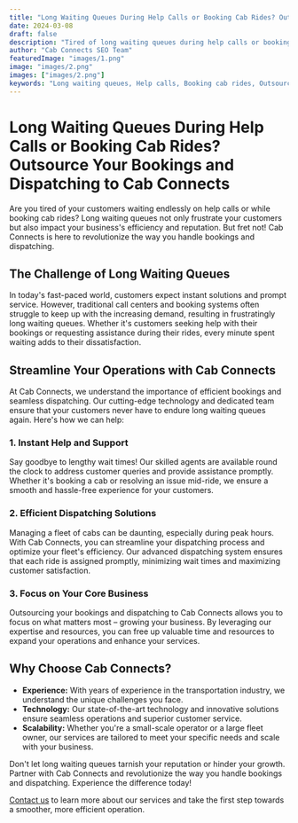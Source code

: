 ```yaml
---
title: "Long Waiting Queues During Help Calls or Booking Cab Rides? Outsource Your Bookings and Dispatching to Cab Connects"
date: 2024-03-08
draft: false
description: "Tired of long waiting queues during help calls or booking cab rides? Discover how outsourcing your bookings and dispatching to Cab Connects can streamline your operations and enhance customer satisfaction."
author: "Cab Connects SEO Team"
featuredImage: "images/1.png"
image: "images/2.png"
images: ["images/2.png"]
keywords: "Long waiting queues, Help calls, Booking cab rides, Outsource bookings, Dispatching, Cab Connects"
---
```


# Long Waiting Queues During Help Calls or Booking Cab Rides? Outsource Your Bookings and Dispatching to Cab Connects

Are you tired of your customers waiting endlessly on help calls or while booking cab rides? Long waiting queues not only frustrate your customers but also impact your business's efficiency and reputation. But fret not! Cab Connects is here to revolutionize the way you handle bookings and dispatching.

## The Challenge of Long Waiting Queues

In today's fast-paced world, customers expect instant solutions and prompt service. However, traditional call centers and booking systems often struggle to keep up with the increasing demand, resulting in frustratingly long waiting queues. Whether it's customers seeking help with their bookings or requesting assistance during their rides, every minute spent waiting adds to their dissatisfaction.

## Streamline Your Operations with Cab Connects

At Cab Connects, we understand the importance of efficient bookings and seamless dispatching. Our cutting-edge technology and dedicated team ensure that your customers never have to endure long waiting queues again. Here's how we can help:

### 1. Instant Help and Support

Say goodbye to lengthy wait times! Our skilled agents are available round the clock to address customer queries and provide assistance promptly. Whether it's booking a cab or resolving an issue mid-ride, we ensure a smooth and hassle-free experience for your customers.

### 2. Efficient Dispatching Solutions

Managing a fleet of cabs can be daunting, especially during peak hours. With Cab Connects, you can streamline your dispatching process and optimize your fleet's efficiency. Our advanced dispatching system ensures that each ride is assigned promptly, minimizing wait times and maximizing customer satisfaction.

### 3. Focus on Your Core Business

Outsourcing your bookings and dispatching to Cab Connects allows you to focus on what matters most – growing your business. By leveraging our expertise and resources, you can free up valuable time and resources to expand your operations and enhance your services.

## Why Choose Cab Connects?

- **Experience:** With years of experience in the transportation industry, we understand the unique challenges you face.
- **Technology:** Our state-of-the-art technology and innovative solutions ensure seamless operations and superior customer service.
- **Scalability:** Whether you're a small-scale operator or a large fleet owner, our services are tailored to meet your specific needs and scale with your business.

Don't let long waiting queues tarnish your reputation or hinder your growth. Partner with Cab Connects and revolutionize the way you handle bookings and dispatching. Experience the difference today!

[Contact us](/book-free-trial) to learn more about our services and take the first step towards a smoother, more efficient operation.

